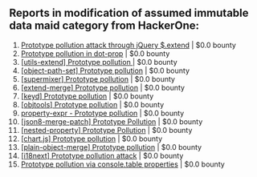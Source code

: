 ## Reports in modification of assumed immutable data maid category from HackerOne:
1. [Prototype pollution attack through jQuery $.extend](https://hackerone.com/reports/454365) | $0.0 bounty
2. [Prototype pollution in dot-prop](https://hackerone.com/reports/719856) | $0.0 bounty
3. [[utils-extend] Prototype pollution ](https://hackerone.com/reports/801522) | $0.0 bounty
4. [[object-path-set] Prototype pollution](https://hackerone.com/reports/878332) | $0.0 bounty
5. [[supermixer] Prototype pollution](https://hackerone.com/reports/959987) | $0.0 bounty
6. [[extend-merge] Prototype pollution](https://hackerone.com/reports/878339) | $0.0 bounty
7. [[keyd] Prototype pollution](https://hackerone.com/reports/877515) | $0.0 bounty
8. [[objtools] Prototype pollution](https://hackerone.com/reports/878394) | $0.0 bounty
9. [property-expr - Prototype pollution](https://hackerone.com/reports/910206) | $0.0 bounty
10. [[json8-merge-patch] Prototype Pollution](https://hackerone.com/reports/980649) | $0.0 bounty
11. [[nested-property] Prototype Pollution](https://hackerone.com/reports/788883) | $0.0 bounty
12. [[chart.js] Prototype pollution](https://hackerone.com/reports/776371) | $0.0 bounty
13. [[plain-object-merge] Prototype pollution](https://hackerone.com/reports/871156) | $0.0 bounty
14. [[i18next] Prototype pollution attack](https://hackerone.com/reports/968355) | $0.0 bounty
15. [Prototype pollution via console.table properties](https://hackerone.com/reports/1431042) | $0.0 bounty